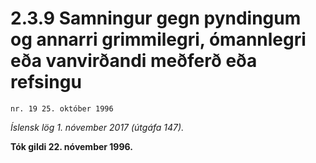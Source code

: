 # 2.3.9 Samningur gegn pyndingum og annarri grimmilegri, ómannlegri eða vanvirðandi meðferð eða refsingu

`nr. 19 25. október 1996`

_Íslensk lög 1. nóvember 2017 (útgáfa 147)._

**Tók gildi 22. nóvember 1996.**


